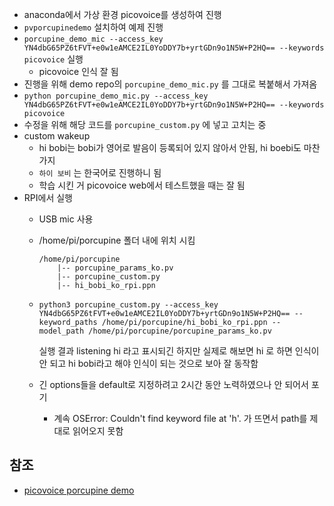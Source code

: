 - anaconda에서 가상 환경 picovoice를 생성하여 진행
- `pvporcupinedemo` 설치하여 예제 진행
- `porcupine_demo_mic --access_key YN4dbG65PZ6tFVT+e0w1eAMCE2IL0YoDDY7b+yrtGDn9o1N5W+P2HQ== --keywords picovoice` 실행
    - picovoice 인식 잘 됨
- 진행을 위해 demo repo의 `porcupine_demo_mic.py` 를 그대로 복붙해서 가져옴
- `python porcupine_demo_mic.py --access_key YN4dbG65PZ6tFVT+e0w1eAMCE2IL0YoDDY7b+yrtGDn9o1N5W+P2HQ== --keywords picovoice`
- 수정을 위해 해당 코드를 `porcupine_custom.py` 에 넣고 고치는 중
- custom wakeup
    - hi bobi는 bobi가 영어로 발음이 등록되어 있지 않아서 안됨, hi boebi도 마찬가지
    - `하이 보비` 는 한국어로 진행하니 됨
    - 학습 시킨 거 picovoice web에서 테스트했을 때는 잘 됨
- RPI에서 실행
    - USB mic 사용
    - /home/pi/porcupine 폴더 내에 위치 시킴
        
        ```
        /home/pi/porcupine
        	|-- porcupine_params_ko.pv
        	|-- porcupine_custom.py
        	|-- hi_bobi_ko_rpi.ppn
        ```
        
    - `python3 porcupine_custom.py --access_key YN4dbG65PZ6tFVT+e0w1eAMCE2IL0YoDDY7b+yrtGDn9o1N5W+P2HQ== --keyword_paths /home/pi/porcupine/hi_bobi_ko_rpi.ppn --model_path /home/pi/porcupine/porcupine_params_ko.pv`
        
        실행 결과 listening hi 라고 표시되긴 하지만 실제로 해보면 hi 로 하면 인식이 안 되고 hi bobi라고 해야 인식이 되는 것으로 보아 잘 동작함
        
    - 긴 options들을 default로 지정하려고 2시간 동안 노력하였으나 안 되어서 포기
        - 계속 OSError: Couldn't find keyword file at 'h'. 가 뜨면서 path를 제대로 읽어오지 못함

## 참조

- [picovoice porcupine demo](https://github.com/Picovoice/porcupine/tree/master/demo/python)